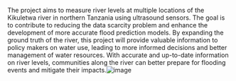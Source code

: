 The project aims to measure river levels at multiple locations of the Kikuletwa river in northern Tanzania using ultrasound sensors. The goal is to contribute to reducing the data scarcity problem and enhance the development of more accurate flood prediction models. By expanding the ground truth of the river, this project will provide valuable information to policy makers on water use, leading to more informed decisions and better management of water resources. With accurate and up-to-date information on river levels, communities along the river can better prepare for flooding events and mitigate their impacts.![image](https://user-images.githubusercontent.com/73496110/234133895-0db8ebf1-ba01-44d8-a47a-f18ede0eba48.png)
